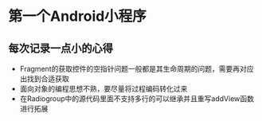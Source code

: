 # 第一个Android小程序
## 每次记录一点小的心得
+ Fragment的获取控件的空指针问题一般都是其生命周期的问题，需要再对应出找到合适获取
+ 面向对象的编程思想不熟，要尽量将过程编码转化过来
+ 在Radiogroup中的源代码里面不支持多行的可以继承并且重写addView函数进行拓展
